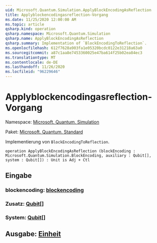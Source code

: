 ```yaml
---
uid: Microsoft.Quantum.Simulation.ApplyBlockEncodingAsReflection
title: Applyblockencodingasreflection-Vorgang
ms.date: 11/25/2020 12:00:00 AM
ms.topic: article
qsharp.kind: operation
qsharp.namespace: Microsoft.Quantum.Simulation
qsharp.name: ApplyBlockEncodingAsReflection
qsharp.summary: Implementation of `BlockEncodingToReflection`.
ms.openlocfilehash: 612f7628a903fa1e05320bcdc0122e31218a63a0
ms.sourcegitcommit: a87c1aa8e7453360025e47ba614f25b02ea84ec3
ms.translationtype: MT
ms.contentlocale: de-DE
ms.lasthandoff: 11/26/2020
ms.locfileid: "96229646"
---
```

# <a name="applyblockencodingasreflection-operation"></a>Applyblockencodingasreflection-Vorgang

Namespace: [Microsoft. Quantum. Simulation](xref:Microsoft.Quantum.Simulation)

Paket: [Microsoft. Quantum. Standard](https://nuget.org/packages/Microsoft.Quantum.Standard)


Implementierung von `BlockEncodingToReflection`.

```qsharp
operation ApplyBlockEncodingAsReflection (blockEncoding : Microsoft.Quantum.Simulation.BlockEncoding, auxiliary : Qubit[], system : Qubit[]) : Unit is Adj + Ctl
```


## <a name="input"></a>Eingabe

### <a name="blockencoding--blockencoding"></a>blockencoding: [blockencoding](xref:Microsoft.Quantum.Simulation.BlockEncoding)




### <a name="auxiliary--qubit"></a>Zusatz: [Qubit](xref:microsoft.quantum.lang-ref.qubit)[]




### <a name="system--qubit"></a>System: [Qubit](xref:microsoft.quantum.lang-ref.qubit)[]





## <a name="output--unit"></a>Ausgabe: [Einheit](xref:microsoft.quantum.lang-ref.unit)

